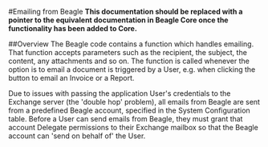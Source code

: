 #Emailing from Beagle
**This documentation should be replaced with a pointer to the equivalent documentation in Beagle Core once the functionality has been added to Core.**

##Overview
The Beagle code contains a function which handles emailing. That function accepts parameters such as the recipient, the subject, the content, any attachments and so on. The function is called whenever the option is to email a document is triggered by a User, e.g. when clicking the button to email an Invoice or a Report.

Due to issues with passing the application User's credentials to the Exchange server (the 'double hop' problem), all emails from Beagle are sent from a predefined Beagle account, specified in the System Configuration table. Before a User can send emails from Beagle, they must grant that account Delegate permissions to their Exchange mailbox so that the Beagle account can 'send on behalf of' the User.
